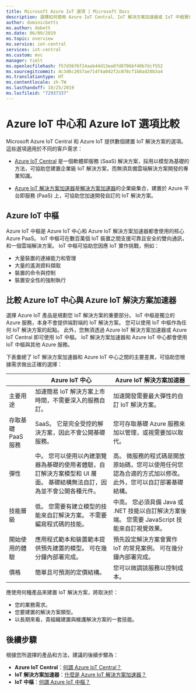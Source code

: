 ```yaml
---
title: Microsoft Azure IoT 選項 | Microsoft Docs
description: 選擇如何使用 Azure IoT Central、IoT 解決方案加速器或 IoT 中樞實作 Azure IoT 解決方案。
author: dominicbetts
ms.author: dobett
ms.date: 06/09/2019
ms.topic: overview
ms.service: iot-central
services: iot-central
ms.custom: mvc
manager: timlt
ms.openlocfilehash: f57d36f6f24aab44d13ea07d8706bf40b7dcf552
ms.sourcegitcommit: 4c3d6c2657ae714f4a042f2c078cf1b0ad20b3a4
ms.translationtype: HT
ms.contentlocale: zh-TW
ms.lasthandoff: 10/25/2019
ms.locfileid: "72937337"
---
```

# <a name="compare-azure-iot-central-and-azure-iot-options"></a>Azure IoT 中心和 Azure IoT 選項比較

Microsoft Azure IoT Central 和 Azure IoT 提供數個建置 IoT 解決方案的選項。 這些選項適用於不同的客戶需求：

* [Azure IoT Central](overview-iot-central.md) 是一個軟體即服務 (SaaS) 解決方案，採用以模型為基礎的方法，可協助您建置企業級 IoT 解決方案，而無須具備雲端解決方案開發的專業知識。

* [Azure IoT 解決方案加速器](https://docs.microsoft.com/azure/iot-accelerators/)是[解決方案加速器](../../iot-accelerators/iot-accelerators-what-are-solution-accelerators.md)的企業級集合，建置於 Azure 平台即服務 (PaaS) 上，可協助您加速開發自訂的 IoT 解決方案。

## <a name="azure-iot-hub"></a>Azure IoT 中樞

Azure IoT 中樞是 Azure IoT 中心和 Azure IoT 解決方案加速器都會使用的核心 Azure PaaS。 IoT 中樞可在數百萬個 IoT 裝置之間支援可靠且安全的雙向通訊，和一個雲端解決方案。 IoT 中樞可協助您因應 IoT 實作挑戰，例如：

* 大量裝置的連線能力和管理
* 大量的遙測資料擷取
* 裝置的命令與控制
* 裝置安全性的強制執行

## <a name="compare-azure-iot-central-and-azure-iot-solution-accelerators"></a>比較 Azure IoT 中心與 Azure IoT 解決方案加速器

選擇 Azure IoT 產品是規劃您 IoT 解決方案的重要部分。 IoT 中樞是獨立的 Azure 服務，本身不會提供端對端的 IoT 解決方案。 您可以使用 IoT 中樞作為任何 IoT 解決方案的起點。 此外，您無須透過 Azure IoT 解決方案加速器或 Azure IoT Central 即可使用 IoT 中樞。 IoT 解決方案加速器和 Azure IoT 中心都會使用 IoT 中樞與其他 Azure 服務。

下表彙總了 IoT 解決方案加速器和 Azure IoT 中心之間的主要差異，可協助您根據需求做出正確的選擇：

|     | Azure IoT 中心 | Azure IoT 解決方案加速器 |
| --- | ----------- | --------- |
| 主要用途                      | 加速簡易 IoT 解決方案上市時間，不需要深入的服務自訂。                                                    | 加速開發需要最大彈性的自訂 IoT 解決方案。                                                                                                                             |
| 存取基礎 PaaS 服務 | SaaS。 它是完全受控的解決方案，因此不會公開基礎服務。                                                                                            | 您可存取基礎 Azure 服務來加以管理，或視需要加以取代。                                                                                                                    |
| 彈性                        | 中。 您可以使用以內建瀏覽器為基礎的使用者體驗，自訂解決方案模型和 UI 層面。 基礎結構無法自訂，因為並不會公開各種元件。 | 高。 微服務的程式碼是開放原始碼，您可以使用任何您認為合適的方式加以修改。 此外，您可以自訂部署基礎結構。                                               |
| 技能層級                        | 低。 您需要有建立模型的技能來自訂解決方案。 不需要編寫程式碼的技能。                                                                          | 中高。 您必須具備 Java 或 .NET 技能以自訂解決方案後端。 您需要 JavaScript 技能來自訂視覺效果。                                                                       |
| 開始使用的體驗             | 應用程式範本和裝置範本提供預先建置的模型。 可在幾分鐘內部署完成。                                                                                                  | 預先設定解決方案會實作 IoT 的常見案例。 可在幾分鐘內部署完成。                                                                                                                            |
| 價格                            | 簡單且可預測的定價結構。                                                                                                                           | 您可以微調該服務以控制成本。                                                                                                                                                            |

應使用何種產品來建置 IoT 解決方案，將取決於：

* 您的業務需求。
* 您要建置的解決方案類型。
* 以長期來看，貴組織建置與維護解決方案的一套技能。

## <a name="next-steps"></a>後續步驟

根據您所選擇的產品和方法，建議的後續步驟為：

* **Azure IoT Central**：[何謂 Azure IoT Central？](overview-iot-central.md)
* **IoT 解決方案加速器**：[什麼是 Azure IoT 解決方案加速器？](../../iot-accelerators/iot-accelerators-what-are-solution-accelerators.md)
* **IoT 中樞**：[何謂 Azure IoT 中樞？](https://docs.microsoft.com/azure/iot-hub/iot-hub-what-is-iot-hub)